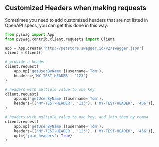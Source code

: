 ## Customized Headers when making requests

Sometimes you need to add customized headers that are not listed in OpenAPI specs,
you can get this done in this way:

```python
from pyswag import App
from pyswag.contrib.client.requests import Client

app = App.create('http://petstore.swagger.io/v2/swagger.json')
client = Client()

# provide a header
client.request(
    app.op['getUserByName'](username='Tom'),
    headers={'MY-TEST-HEADER': '123'}
)

# headers with multiple value to one key
client.request(
    app.op['getUserByName'](username='Tom'),
    headers=[('MY-TEST-HEADER', '123'), ('MY-TEST-HEADER', '456')],
)

# headers with multiple value to one key, and join them by comma
client.request(
    app.op['getUserByName'](username='Tom'),
    headers=[('MY-TEST-HEADER', '123'), ('MY-TEST-HEADER', '456')],
    opt={'join_headers': True}
)
```

